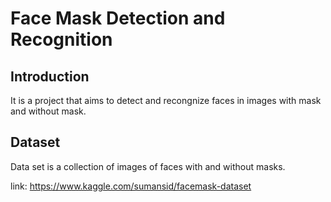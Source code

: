 # Face Mask Detection and Recognition

## Introduction

It is a project that aims to detect and recongnize faces in images with mask and without mask.

## Dataset

Data set is a collection of images of faces with and without masks.

link: https://www.kaggle.com/sumansid/facemask-dataset
